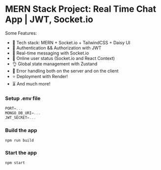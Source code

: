 # MERN Stack Project: Real Time Chat App | JWT, Socket.io

Some Features:

-   🌟 Tech stack: MERN + Socket.io + TailwindCSS + Daisy UI
-   🎃 Authentication && Authorization with JWT
-   👾 Real-time messaging with Socket.io
-   🚀 Online user status (Socket.io and React Context)
-   👌 Global state management with Zustand
-   🐞 Error handling both on the server and on the client
-   ⭐ Deployment with Render!
-   ⏳ And much more!

### Setup .env file

```js
PORT=...
MONGO_DB_URI=...
JWT_SECRET=...
```

### Build the app

```shell
npm run build
```

### Start the app

```shell
npm start
```
